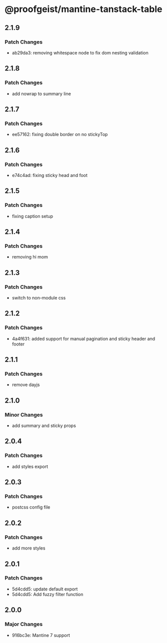 # @proofgeist/mantine-tanstack-table

## 2.1.9

### Patch Changes

- ab29da3: removing whitespace node to fix dom nesting validation

## 2.1.8

### Patch Changes

- add nowrap to summary line

## 2.1.7

### Patch Changes

- ee57162: fixing double border on no stickyTop

## 2.1.6

### Patch Changes

- e74c4ad: fixing sticky head and foot

## 2.1.5

### Patch Changes

- fixing caption setup

## 2.1.4

### Patch Changes

- removing hi mom

## 2.1.3

### Patch Changes

- switch to non-module css

## 2.1.2

### Patch Changes

- 4a4f631: added support for manual pagination and sticky header and footer

## 2.1.1

### Patch Changes

- remove dayjs

## 2.1.0

### Minor Changes

- add summary and sticky props

## 2.0.4

### Patch Changes

- add styles export

## 2.0.3

### Patch Changes

- postcss config file

## 2.0.2

### Patch Changes

- add more styles

## 2.0.1

### Patch Changes

- 5d4cdd5: update default export
- 5d4cdd5: Add fuzzy filter function

## 2.0.0

### Major Changes

- 916bc3e: Mantine 7 support
